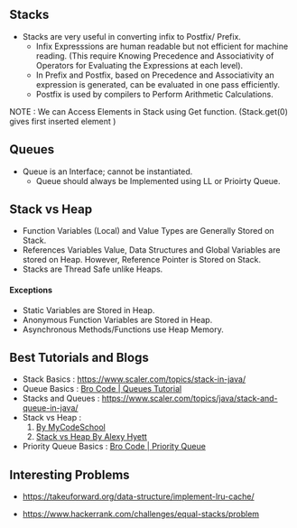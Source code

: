 <h2> Stacks </h2>

* Stacks are very useful in converting infix to Postfix/ Prefix.
    * Infix Expresssions are human readable but not efficient for machine reading. (This require Knowing Precedence and Associativity of Operators for Evaluating the Expressions at each level).
    * In Prefix and Postfix, based on Precedence and Associativity an expression is generated, can be evaluated in one pass efficiently.
    * Postfix is used by compilers to Perform Arithmetic Calculations.

NOTE : We can Access Elements in Stack using Get function. (Stack.get(0) gives first inserted element )

<h2> Queues </h2>

* Queue is an Interface; cannot be instantiated. 
    * Queue should always be Implemented using LL or Prioirty Queue.

<h2> Stack vs Heap </h2>

* Function Variables (Local) and Value Types are Generally Stored on Stack.
* References Variables Value, Data Structures and Global Variables are stored on Heap. However, Reference Pointer is Stored on Stack.
* Stacks are Thread Safe unlike Heaps.

<h4> Exceptions </h4>

* Static Variables are Stored in Heap.
* Anonymous Function Variables are Stored in Heap.
* Asynchronous Methods/Functions use Heap Memory.

<h2> Best Tutorials and Blogs</h2>

* Stack Basics : https://www.scaler.com/topics/stack-in-java/
* Queue Basics : [Bro Code | Queues Tutorial](https://youtu.be/nqXaPZi99JI)
* Stacks and Queues : https://www.scaler.com/topics/java/stack-and-queue-in-java/
* Stack vs Heap : 
    1. [By MyCodeSchool](https://www.youtube.com/watch?v=_8-ht2AKyH4)
    2. [Stack vs Heap By Alexy Hyett](https://youtu.be/5OJRqkYbK-4)
* Priority Queue Basics : [Bro Code | Priority Queue](https://youtu.be/7z_HXFZqXqc)

<h2> Interesting Problems </h2>

 * https://takeuforward.org/data-structure/implement-lru-cache/

 * https://www.hackerrank.com/challenges/equal-stacks/problem 